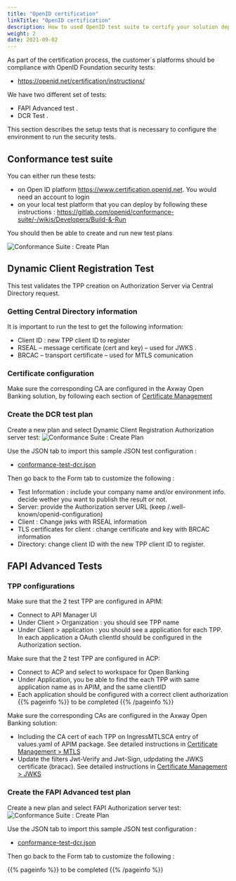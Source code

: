 ```yaml
---
title: "OpenID certification"
linkTitle: "OpenID certification"
description: How to used OpenID test suite to certify your solution deployment
weight: 2
date: 2021-09-02
---
```


As part of the certification process, the customer´s platforms should be compliance with OpenID Foundation security tests:

* <https://openid.net/certification/instructions/>

We have two different set of tests:

* FAPI Advanced test .
* DCR Test .

This section describes the setup tests that is necessary to configure the environment to run the security tests. 

## Conformance test suite

You can either run these tests:

* on Open ID platform <https://www.certification.openid.net>. You would need an account to login
* on your local test platform that you can deploy by following these instructions : <https://gitlab.com/openid/conformance-suite/-/wikis/Developers/Build-&-Run>

You should then be able to create and run new test plans

![Conformance Suite : Create Plan](/Images/conformance-suite/create-plan.png)

## Dynamic Client Registration Test

This test validates the TPP creation on Authorization Server via Central Directory request.

### Getting Central Directory information

It is important to run the test to get the following information:

* Client ID : new TPP client ID to register
* RSEAL – message certificate (cert and key) – used for JWKS .
* BRCAC – transport certificate – used for MTLS comunication

### Certificate configuration

Make sure the corresponding CA are configured in the Axway Open Banking solution, by following each section of [Certificate Management](/docs/configuration/certificate-management)

### Create the DCR test plan

Create a new plan and select Dynamic Client Registration Authorization server test:
![Conformance Suite : Create Plan](/Images/conformance-suite/dcr-plan-select.png)

Use the JSON tab to import this sample JSON test configuration :

* [conformance-test-dcr.json](/sample-files/conformance-test-dcr.json)

Then go back to the Form tab to customize the following :

* Test Information : include your company name and/or environment info. decide wether you want to publish the result or not.
* Server: provide the Authorization server URL (keep /.well-known/openid-configuration)
* Client : Change jwks with RSEAL information
* TLS certificates for client :  change certificate and key with BRCAC information
* Directory: change client ID with the new TPP client ID to register.

## FAPI Advanced Tests

### TPP configurations

Make sure that the 2 test TPP are configured in APIM:

* Connect to API Manager UI
* Under Client > Organization : you should see TPP name
* Under Client > application : you should see a application for each TPP. In each application a OAuth clientId should be configured in the Authorization section.

Make sure that the 2 test TPP are configured in ACP:

* Connect to ACP and select to workspace for Open Banking
* Under Application, you be able to find the each TPP with same application name as in APIM, and the same clientID 
* Each application should be configured with a correct client authorization
{{% pageinfo %}}
to be completed
{{% /pageinfo %}}

Make sure the corresponding CAs are configured in the Axway Open Banking solution:

* Including the CA cert of each TPP on IngressMTLSCA entry of values.yaml of APIM package. See detailed instructions in [Certificate Management > MTLS](/docs/configuration/certificate-management/mtls)
* Update the filters Jwt-Verify and Jwt-Sign, udpdating the JWKS certificate (bracac). See detailed instructions in [Certificate Management > JWKS](/docs/configuration/certificate-management/jwks)

### Create the FAPI Advanced test plan

Create a new plan and select FAPI Authorization server test:
![Conformance Suite : Create Plan](/Images/conformance-suite/fapi-plan-select.png)

Use the JSON tab to import this sample JSON test configuration :

* [conformance-test-dcr.json](/sample-files/conformance-test-fapi.json)

Then go back to the Form tab to customize the following :

{{% pageinfo %}}
to be completed
{{% /pageinfo %}}